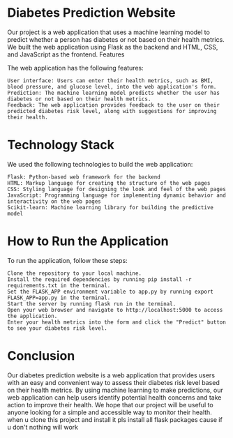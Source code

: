 

# Diabetes Prediction Website

Our project is a web application that uses a machine learning model to predict whether a person has diabetes or not based on their health metrics. We built the web application using Flask as the backend and HTML, CSS, and JavaScript as the frontend.
Features

The web application has the following features:

    User interface: Users can enter their health metrics, such as BMI, blood pressure, and glucose level, into the web application's form.
    Prediction: The machine learning model predicts whether the user has diabetes or not based on their health metrics.
    Feedback: The web application provides feedback to the user on their predicted diabetes risk level, along with suggestions for improving their health.

# Technology Stack

We used the following technologies to build the web application:

    Flask: Python-based web framework for the backend
    HTML: Markup language for creating the structure of the web pages
    CSS: Styling language for designing the look and feel of the web pages
    JavaScript: Programming language for implementing dynamic behavior and interactivity on the web pages
    Scikit-learn: Machine learning library for building the predictive model

# How to Run the Application

To run the application, follow these steps:

    Clone the repository to your local machine.
    Install the required dependencies by running pip install -r requirements.txt in the terminal.
    Set the FLASK_APP environment variable to app.py by running export FLASK_APP=app.py in the terminal.
    Start the server by running flask run in the terminal.
    Open your web browser and navigate to http://localhost:5000 to access the application.
    Enter your health metrics into the form and click the "Predict" button to see your diabetes risk level.

# Conclusion

Our diabetes prediction website is a web application that provides users with an easy and convenient way to assess their diabetes risk level based on their health metrics. By using machine learning to make predictions, our web application can help users identify potential health concerns and take action to improve their health. We hope that our project will be useful to anyone looking for a simple and accessible way to monitor their health.
when u clone this project and install it pls install all flask packages cause  if u don't nothing will work 
